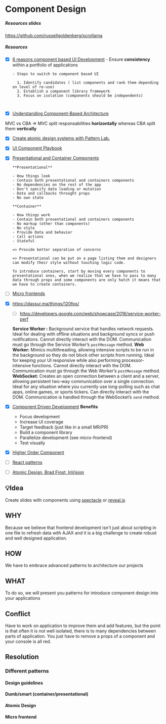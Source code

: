 # Component Design

##### Resources slides

https://github.com/russellgoldenberg/scrollama


##### Resources

- [x] [6 reasons component based UI Development](https://www.tandemseven.com/technology/6-reasons-component-based-ui-development/)
      - Ensure **consistency** within a portfolio of applications

      - Steps to switch to component based UI

        1. Identify candidates ( list components and rank them depending on level of re-use)
        2. Establish a component library framework
        3. Focus on isolation (components should be independents)

        ​


- [x] [Understanding Component-Based Architecture](https://medium.com/@dan.shapiro1210/understanding-component-based-architecture-3ff48ec0c238)


MVC vs CBA => MVC split responsabilities **horizontally** whereas CBA split them **vertically**

- [x] [Create atomic design systems with Pattern Lab.](http://patternlab.io/)


- [x] [UI Component Playbook](https://blog.hichroma.com/ui-component-playbook-fd3022d00590)



- [x] [Presentational and Container Components](https://medium.com/@dan_abramov/smart-and-dumb-components-7ca2f9a7c7d0)

      **Presentational**

      - How things look
      - Contain both presentational and containers components
      - No dependencies on the rest of the app
      - Don't specify data loading or mutation
      - Data and callbacks throught props
      - No own state

      **Container**

      - How things work
      - Contain both presentational and containers components
      - No markup (other than components)
      - No style
      - Provide Data and behavior
      - Call actions
      - Stateful

      => Provide better separation of concerns

      => Presentational can be put on a page listing them and designers can modify their style without touching logic code.

      To introduce containers, start by moving every components to presentational ones, when we realize that we have to pass to many data through props and some components are only hatch it means that we have to create containers.



- [ ] [Micro frontends](https://micro-frontends.org/)



- [x] https://dassur.ma/things/120fps/
  - [ ] https://developers.google.com/web/showcase/2016/service-worker-perf

  __Service Worker :__
  Background service that handles network requests. Ideal for dealing with offline situations and background syncs or push notifications. Cannot directly interact with the DOM. Communication must go through the Service Worker’s `postMessage` method.
  __Web Worker:__
  Mimics multithreading, allowing intensive scripts to be run in the background so they do not block other scripts from running. Ideal for keeping your UI responsive while also performing processor-intensive functions. Cannot directly interact with the DOM. Communication must go through the Web Worker’s `postMessage` method.
  __WebSocket:__
  Creates an open connection between a client and a server, allowing persistent two-way communication over a single connection. Ideal for any situation where you currently use long-polling such as chat apps, online games, or sports tickers. Can directly interact with the DOM. Communication is handled through the WebSocket’s `send` method.


- [x] [Component Driven Development](https://blog.hichroma.com/component-driven-development-ce1109d56c8e)
  __Benefits__
  - Focus development
  - Increase UI coverage
  - Target feedback (just like in a small MR/PR)
  - Build a component library
  - Parallelize development (see micro-frontend)
  - Test visually


- [x] [Higher Order Component](http://putaindecode.io/fr/articles/js/react/higher-order-component/)
- [ ] [React patterns](https://www.youtube.com/watch?v=BJdg56yrG84)
- [ ] [Atomic Design, Brad Frost, InVision](https://www.invisionapp.com/blog/design-systems-brad-frost/?utm_campaign=Weekly%20Digest&utm_source=hs_email&utm_medium=email&utm_content=58639578&_hsenc=p2ANqtz-_wcWXY18-ISf4e90cwWNJizvQQ5-y1wcTdEkcikPvk0ti8Uk9LMtWnbY0wbndDUJrdtAmIyRZ2cI1g6DJYuddzDAnJhSZjEg0Ns0ilghr7EKqPNSI&_hsmi=58639580) 


## 💡Idea

Create slides with components using [spectacle](https://github.com/FormidableLabs/spectacle) or [reveal.js](https://github.com/hakimel/reveal.js/)



## WHY

Because we believe that frontend development isn't just about scripting in one file to refresh data with AJAX and it is a big challenge to create robust and well designed application.

## HOW

We have to embrace advanced patterns to architecture our projects

## WHAT

To do so, we will present you patterns for introduce component design into your applications

## Conflict

Have to work on application to improve them and add features, but the point is that often it is not well isolated, there is to many dependencies between parts of application. You just have to remove a props of a component and your console is all red.

## Resolution

### Different patterns

#### Design guidelines

#### Dumb/smart (container/presentational)

#### Atomic Design

#### Micro frontend

